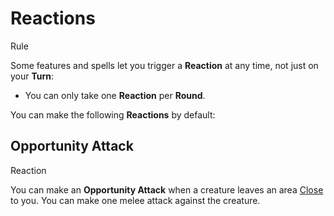 # Reactions

Rule

Some features and spells let you trigger a **Reaction** at any time, not just on your **Turn**:

  + You can only take one **Reaction** per **Round**.

You can make the following **Reactions** by default:

<section class="small summaries">

<section class="summary">

## Opportunity Attack

Reaction

You can make an **Opportunity Attack** when a creature leaves an area [Close](../../pages/rules/distance.md) to you. You can make one melee attack against the creature.

</section>

</section>
